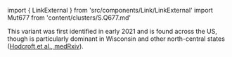 import { LinkExternal } from 'src/components/Link/LinkExternal'
import Mut677 from 'content/clusters/S.Q677.md'

This variant was first identified in early 2021 and is found across the US, though is particularly dominant in Wisconsin and other north-central states ([Hodcroft et al., medRxiv](https://www.medrxiv.org/content/10.1101/2021.02.12.21251658v2)). <br/>


<Mut677/>